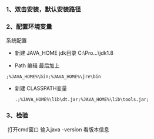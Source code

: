 ### 1、双击安装，默认安装路径

### 2、配置环境变量

系统配置

* 新建    JAVA_HOME     jdk目录   C:\Pro...\jdk1.8

* Path 编辑  最后加上

```
;%JAVA_HOME%\bin;%JAVA_HOME%\jre\bin
```

* 新建 CLASSPATH变量

  ```
  .;%JAVA_HOME%\lib\dt.jar;%JAVA_HOME%\lib\tools.jar;
  ```

### 3、检验

​	打开cmd窗口  输入java -version 看版本信息
